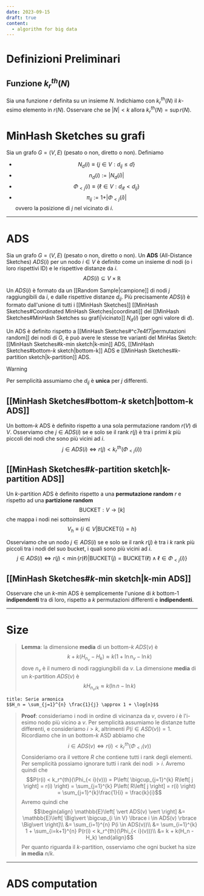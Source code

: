 ```yaml
---
date: 2023-09-15
draft: true
content:
  - algorithm for big data
---
```

# Definizioni Preliminari
## Funzione $k_r^{th}(N)$
Sia una funzione $r$ definita su un insieme $N$.
Indichiamo con $k_r^{th}(N)$ il $k$-esimo elemento in $r(N)$.
Osservare che se $\vert N \vert < k$ allora $k_r^{th}(N) = \sup r(N)$.

# MinHash Sketches su grafi
Sia un grafo $G = (V,E)$ (pesato o non, diretto o non).
Definiamo
- $$N_d(i) \equiv \lbrace j \in V: d_{ij} \leq d\rbrace$$
- $$n_d(i) := \vert N_d(i) \vert$$
- $$\Phi_{<j}(i) \equiv \lbrace \ell \in V : d_{i\ell} < d_{ij} \rbrace$$
- $$\pi_{ij} := 1 + \vert \Phi_{<j}(i) \vert$$ ovvero la posizione di $j$ nel vicinato di $i$.

-----
# ADS
Sia un grafo $G = (V,E)$ (pesato o non, diretto o non).
Un **ADS** (All-Distance Sketches) $ADS(i)$ per un nodo $i \in V$ è definito come un insieme di nodi (o i loro rispettivi ID) e le rispettive distanze da $i$.
$$ADS(i) \subseteq V \times \mathbb{R}$$

Un $ADS(i)$ è formato da un [[Random Sample|campione]] di nodi $j$ raggiungibili da $i$, e dalle rispettive distanze $d_{ij}$.
Più precisamente $ADS(i)$ è formato dall'unione di tutti i [[MinHash Sketches]] [[MinHash Sketches#Coordinated MinHash Sketches|coordinati]] del [[MinHash Sketches#MinHash Sketches su grafi|vicinato]] $N_d(i)$ (per ogni valore di $d$).

Un ADS è definito rispetto a [[MinHash Sketches#^c7e4f7|permutazioni random]] dei nodi di $G$, è può avere le stesse tre varianti del MinHas Sketch: [[MinHash Sketches#$k$-min sketch|k-min]] ADS, [[MinHash Sketches#bottom-$k$ sketch|bottom-k]] ADS e [[MinHash Sketches#$k$-partition sketch|k-partition]] ADS.

> [!warning]
> Per semplicità assumiamo che $d_{ij}$ è **unica** per $j$ differenti.

## [[MinHash Sketches#bottom-$k$ sketch|bottom-k ADS]]
Un bottom-$k$ ADS è definito rispetto a una sola permutazione random $r(V)$ di $V$.
Osserviamo che $j \in ADS(i)$ se e solo se il rank $r(j)$ è tra i primi $k$ più piccoli dei nodi che sono più vicini ad $i$.
$$j \in ADS(i) \iff r(j) < k^{th}_r(\Phi_{<j}(i))$$

## [[MinHash Sketches#$k$-partition sketch|k-partition ADS]]
Un $k$-partition ADS è definito rispetto a una **permutazione random** $r$ e rispetto ad una **partizione random**
$$\text{BUCKET}: V \to \left[ k \right]$$
che mappa i nodi nei sottoinsiemi
$$V_h \equiv \lbrace i \in V \vert \text{BUCKET}(i) = h\rbrace$$

Osserviamo che un nodo $j \in ADS(i)$ se e solo se il rank $r(j)$ è tra i $k$ rank più piccoli tra i nodi del suo bucket, i quali sono più vicini ad $i$.
$$j \in ADS(i) \iff r(j) < \min \lbrace r(\ell) \vert \text{BUCKET}(j) = \text{BUCKET}(\ell) \land \ell \in \Phi_{<j}(i)\rbrace$$

## [[MinHash Sketches#$k$-min sketch|k-min ADS]]
Osservare che un $k$-min ADS è semplicemente l'unione di $k$ bottom-1 **indipendenti** tra di loro, rispetto a $k$ permutazioni differenti e **indipendenti**.

------
# Size
> **Lemma**: la dimensione **media** di un bottom-$k$ $ADS(v)$ è $$k + k(H_{n_v} - H_k) \approx k(1+\ln{n_v} - \ln{k})$$ dove $n_v$ è il numero di nodi raggiungibili da $v$.
> La dimensione **media** di un $k$-partition $ADS(v)$ è $$kH_{n_v/k} \approx k(\ln{n} -\ln{k})$$


```ad-info
title: Serie armonica
$$H_n = \sum_{j=1}^{n} \frac{1}{j} \approx 1 + \log{n}$$
```

> **Proof**: consideriamo i nodi in ordine di vicinanza da $v$, ovvero $i$ è l'i-esimo nodo più vicino a $v$.
> Per semplicità assumiamo le distanze tutte differenti, e consideriamo $i > k$, altrimenti $P(i \in ASD(v)) = 1$.
> Ricordiamo che in un bottom-$k$ ASD abbiamo che $$i \in ADS(v) \iff r(i) < k^{th}_r(\Phi_{<i}(v))$$
> Consideriamo ora il vettore $R$ che contiene tutti i rank degli elementi.
> Per semplicità possiamo ignorare tutti i rank dei nodi $> i$.
> Avremo quindi che $$P(r(i) < k_r^{th}(\Phi_{< i}(v))) = P\left( \bigcup_{j=1}^{k} R\left[ j \right] = r(i) \right) =  \sum_{j=1}^{k} P\left( R\left[ j \right] = r(i) \right) = \sum_{j=1}^{k}\frac{1}{i} = \frac{k}{i}$$
> Avremo quindi che
> $$\begin{align}
\mathbb{E}\left[ \vert ADS(v) \vert \right]
&= \mathbb{E}\left[ \Big\vert \bigcup_{i \in V} \lbrace i \in ADS(v) \rbrace  \Big\vert \right]\\
&= \sum_{i=1}^{n} P(i \in ADS(v))\\
&= \sum_{i=1}^{k} 1 + \sum_{i=k+1}^{n} P(r(i) < k_r^{th}(\Phi_{< i}(v)))\\
&= k + k(H_n - H_k)
\end{align}$$
> Per quanto riguarda il $k$-partition, osserviamo che ogni bucket ha size **in media** $n/k$.


-----
# ADS computation

